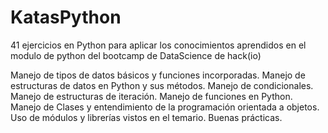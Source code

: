 # KatasPython

41 ejercicios en Python para aplicar los conocimientos aprendidos en el modulo de python del bootcamp de DataScience de hack(io)

Manejo de tipos de datos básicos y funciones incorporadas.
Manejo de estructuras de datos en Python y sus métodos.
Manejo de condicionales.
Manejo de estructuras de iteración.
Manejo de funciones en Python.
Manejo de Clases y entendimiento de la programación orientada a objetos.
Uso de módulos y librerías vistos en el temario.
Buenas prácticas.
